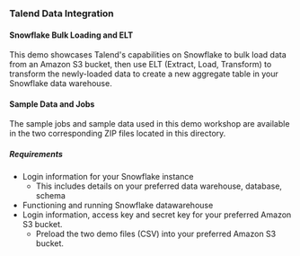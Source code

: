 ### Talend Data Integration

#### Snowflake Bulk Loading and ELT

This demo showcases Talend's capabilities on Snowflake to bulk load data from an Amazon S3 bucket, then use ELT (Extract, Load, Transform) to transform the newly-loaded data to create a new aggregate table in your Snowflake data warehouse.

#### Sample Data and Jobs

The sample jobs and sample data used in this demo workshop are available in the two corresponding ZIP files located in this directory.

##### Requirements

- Login information for your Snowflake instance
   - This includes details on your preferred data warehouse, database, schema
- Functioning and running Snowflake datawarehouse
- Login information, access key and secret key for your preferred Amazon S3 bucket.
   - Preload the two demo files (CSV) into your preferred Amazon S3 bucket.
